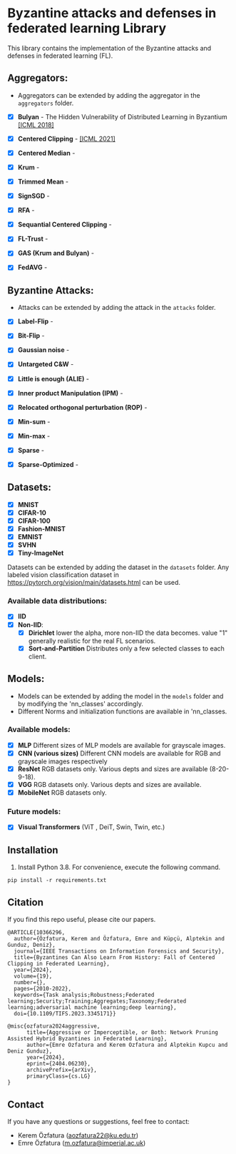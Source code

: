 # Byzantine attacks and defenses in federated learning Library

This library contains the implementation of the Byzantine attacks and defenses in federated learning (FL).

## Aggregators:
- Aggregators can be extended by adding the aggregator in the `aggregators` folder.


- [x] **Bulyan** - The Hidden Vulnerability of Distributed Learning in Byzantium [[ICML 2018]](https://proceedings.mlr.press/v80/mhamdi18a.html)
- [x] **Centered Clipping** - [[ICML 2021]](http://proceedings.mlr.press/v139/karimireddy21a.html)
- [x] **Centered Median** - 
- [x] **Krum** - 
- [x] **Trimmed Mean** - 
- [x] **SignSGD** - 
- [x] **RFA** - 
- [x] **Sequantial Centered Clipping** -  
- [x] **FL-Trust** - 
- [x] **GAS (Krum and Bulyan)** - 
- [x] **FedAVG** -


## Byzantine Attacks:
- Attacks can be extended by adding the attack in the `attacks` folder.


- [x] **Label-Flip** -
- [x] **Bit-Flip** - 
- [x] **Gaussian noise** - 
- [x] **Untargeted C&W** - 
- [x] **Little is enough (ALIE)** - 
- [x] **Inner product Manipulation (IPM)** - 
- [x] **Relocated orthogonal perturbation (ROP)** - 
- [x] **Min-sum** - 
- [x] **Min-max** - 
- [x] **Sparse** - 
- [x] **Sparse-Optimized** - 


## Datasets:
- [x] **MNIST**
- [x] **CIFAR-10**
- [x] **CIFAR-100**
- [x] **Fashion-MNIST**
- [x] **EMNIST**
- [x] **SVHN**
- [x] **Tiny-ImageNet**

Datasets can be extended by adding the dataset in the `datasets` folder. Any labeled vision classification dataset in https://pytorch.org/vision/main/datasets.html can be used.


### Available data distributions:
- [x] **IID**
- [x] **Non-IID**: 
    - [x] **Dirichlet** lower the alpha, more non-IID the data becomes. value "1" generally realistic for the real FL scenarios.
    - [x] **Sort-and-Partition** Distributes only a few selected classes to each client.

## Models:
- Models can be extended by adding the model in the `models` folder and by modifying the 'nn_classes' accordingly.
- Different Norms and initialization functions are available in 'nn_classes.


### Available models:
- [x] **MLP** Different sizes of MLP models are available for grayscale images.
- [x] **CNN (various sizes)** Different CNN models are available for RGB and grayscale images respectively
- [x] **ResNet** RGB datasets only. Various depts and sizes are available (8-20-9-18).
- [x] **VGG** RGB datasets only. Various depts and sizes are available.
- [x] **MobileNet** RGB datasets only.

### Future models:
- [x] **Visual Transformers** (ViT , DeiT, Swin, Twin, etc.) 


## Installation

1. Install Python 3.8. For convenience, execute the following command.

```
pip install -r requirements.txt
```

## Citation

If you find this repo useful, please cite our papers.

```
@ARTICLE{10366296,
  author={Özfatura, Kerem and Özfatura, Emre and Küpçü, Alptekin and Gunduz, Deniz},
  journal={IEEE Transactions on Information Forensics and Security}, 
  title={Byzantines Can Also Learn From History: Fall of Centered Clipping in Federated Learning}, 
  year={2024},
  volume={19},
  number={},
  pages={2010-2022},
  keywords={Task analysis;Robustness;Federated learning;Security;Training;Aggregates;Taxonomy;Federated learning;adversarial machine learning;deep learning},
  doi={10.1109/TIFS.2023.3345171}}
```

```
@misc{ozfatura2024aggressive,
      title={Aggressive or Imperceptible, or Both: Network Pruning Assisted Hybrid Byzantines in Federated Learning}, 
      author={Emre Ozfatura and Kerem Ozfatura and Alptekin Kupcu and Deniz Gunduz},
      year={2024},
      eprint={2404.06230},
      archivePrefix={arXiv},
      primaryClass={cs.LG}
}
```

## Contact
If you have any questions or suggestions, feel free to contact:

- Kerem Özfatura (aozfatura22@ku.edu.tr)
- Emre Özfatura (m.ozfatura@imperial.ac.uk)
